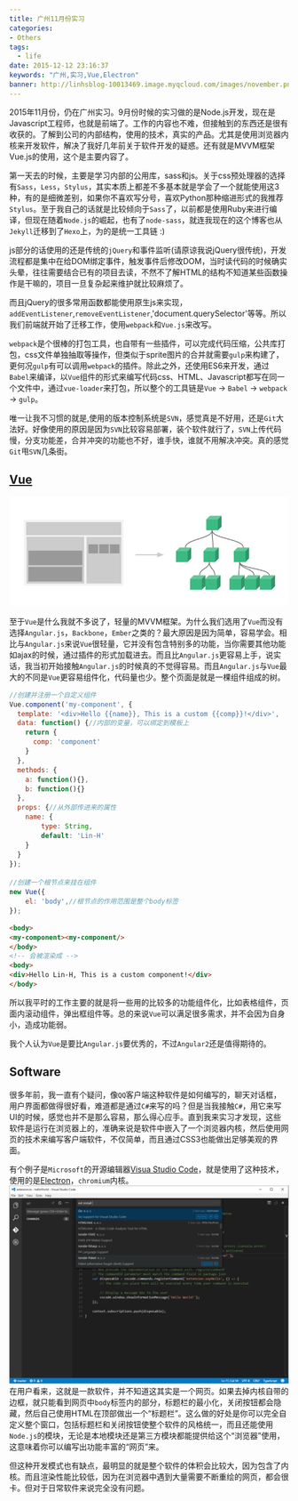 ```yaml
---
title: 广州11月份实习
categories:
- Others
tags:
  - life
date: 2015-12-12 23:16:37
keywords: "广州,实习,Vue,Electron"
banner: http://linhsblog-10013469.image.myqcloud.com/images/november.png
---
```


2015年11月份，仍在广州实习。9月份时候的实习做的是Node.js开发，现在是Javascript工程师，也就是前端了。工作的内容也不难，但接触到的东西还是很有收获的。了解到公司的内部结构，使用的技术，真实的产品。尤其是使用浏览器内核来开发软件，解决了我好几年前关于软件开发的疑惑。还有就是MVVM框架Vue.js的使用，这个是主要内容了。

<!--more-->

第一天去的时候，主要是学习内部的公用库，sass和js。关于css预处理器的选择有`Sass`，`Less`，`Stylus`，其实本质上都差不多基本就是学会了一个就能使用这3种，有的是细微差别，如果你不喜欢写分号，喜欢Python那种缩进形式的我推荐`Stylus`。至于我自己的话就是比较倾向于`Sass`了，以前都是使用Ruby来进行编译，但现在随着`Node.js`的崛起，也有了`node-sass`，就连我现在的这个博客也从`Jekyll`迁移到了`Hexo`上，为的是统一工具链 :)

js部分的话使用的还是传统的`jQuery`和事件监听(请原谅我说jQuery很传统)，开发流程都是集中在给DOM绑定事件，触发事件后修改DOM，当时读代码的时候确实头晕，往往需要结合已有的项目去读，不然不了解HTML的结构不知道某些函数操作是干嘛的，项目一旦复杂起来维护就比较麻烦了。

而且jQuery的很多常用函数都能使用原生js来实现，`addEventListener`,`removeEventListener`,'document.querySelector'等等。所以我们前端就开始了迁移工作，使用`webpack`和`Vue.js`来改写。

`webpack`是个很棒的打包工具，也自带有一些插件，可以完成代码压缩，公共库打包，css文件单独抽取等操作，但类似于sprite图片的合并就需要`gulp`来构建了，更何况`gulp`有可以调用`webpack`的插件。除此之外，还使用ES6来开发，通过`Babel`来编译，以`Vue`组件的形式来编写代码css、HTML、Javascript都写在同一个文件中，通过`vue-loader`来打包，所以整个的工具链是`Vue` -> `Babel` -> `webpack` -> `gulp`。

唯一让我不习惯的就是,使用的版本控制系统是`SVN`，感觉真是不好用，还是`Git`大法好。好像使用的原因是因为`SVN`比较容易部署，装个软件就行了，`SVN`上传代码慢，分支功能差，合并冲突的功能也不好，谁手快，谁就不用解决冲突。真的感觉`Git`甩`SVN`几条街。

## [Vue](http://vuejs.org/)

![](components.png)

至于`Vue`是什么我就不多说了，轻量的MVVM框架。为什么我们选用了`Vue`而没有选择`Angular.js`，`Backbone`，`Ember`之类的？最大原因是因为简单，容易学会。相比与`Angular.js`来说`Vue`很轻量，它并没有包含特别多的功能，当你需要其他功能如ajax的时候，通过插件的形式加载进去。而且比`Angular.js`更容易上手，说实话，我当初开始接触`Angular.js`的时候真的不觉得容易。而且`Angular.js`与`Vue`最大的不同是`Vue`更容易组件化，代码量也少。整个页面是就是一棵组件组成的树。

```js
//创建并注册一个自定义组件
Vue.component('my-component', {
  template: '<div>Hello {{name}}, This is a custom {{comp}}!</div>',
  data: function() {//内部的变量，可以绑定到模板上
    return {
      comp: 'component'
    }
  },
  methods: {
    a: function(){},
    b: function(){}
  },
  props: {//从外部传进来的属性
    name: {
        type: String,
        default: 'Lin-H'
    }
  }
});

//创建一个根节点来挂在组件
new Vue({
    el: 'body',//根节点的作用范围是整个body标签
});
```
```html
<body>
<my-component><my-component/>
</body>
<!-- 会被渲染成 -->
<body>
<div>Hello Lin-H, This is a custom component!</div>
</body>
```

所以我平时的工作主要的就是将一些用的比较多的功能组件化，比如表格组件，页面内滚动组件，弹出框组件等。总的来说`Vue`可以满足很多需求，并不会因为自身小，造成功能弱。

我个人认为`Vue`是要比`Angular.js`要优秀的，不过`Angular2`还是值得期待的。

## Software

很多年前，我一直有个疑问，像`QQ`客户端这种软件是如何编写的，聊天对话框，用户界面都做得很好看，难道都是通过`C#`来写的吗？但是当我接触`C#`，用它来写UI的时候，感觉也并不是那么容易，那么得心应手。直到我来实习才发现，这些软件是运行在浏览器上的，准确来说是软件中嵌入了一个浏览器内核，然后使用网页的技术来编写客户端软件，不仅简单，而且通过CSS3也能做出足够美观的界面。

有个例子是`Microsoft`的开源编辑器[Visua Studio Code](https://code.visualstudio.com/)，就是使用了这种技术，使用的是[Electron](electron.atom.io)，`chromium`内核。
![](vscode.png)
在用户看来，这就是一款软件，并不知道这其实是一个网页。如果去掉内核自带的边框，就只能看到网页中`body`标签内的部分，标题栏的最小化，关闭按钮都会隐藏，然后自己使用HTML在顶部做出一个“标题栏”。这么做的好处是你可以完全自定义整个窗口，包括标题栏和关闭按钮使整个软件的风格统一，而且还能使用`Node.js`的模块，无论是本地模块还是第三方模块都能提供给这个“浏览器”使用，这意味着你可以编写出功能丰富的“网页”来。

但这种开发模式也有缺点，最明显的就是整个软件的体积会比较大，因为包含了内核。而且渲染性能比较低，因为在浏览器中遇到大量需要不断重绘的网页，都会很卡。但对于日常软件来说完全没有问题。

